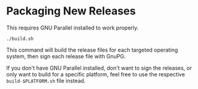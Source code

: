 # Packaging New Releases

This requires GNU Parallel installed to work properly.

```terminal
./build.sh
```

This command will build the release files for each targeted
operating system, then sign each release file with GnuPG.

If you don't have GNU Parallel installed, don't want to sign
the releases, or only want to build for a specific platform,
feel free to use the respective `build-$PLATFORM.sh` file instead.
